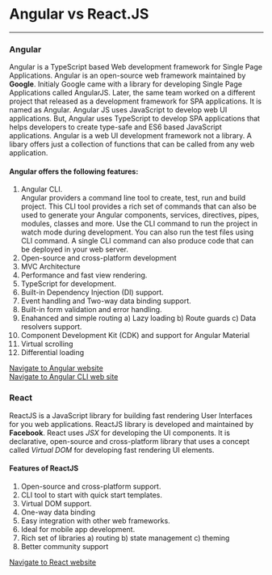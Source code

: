 # Angular vs React.JS
---
### Angular
Angular is a TypeScript based Web development framework for Single Page Applications. Angular is an open-source web framework maintained by **Google**. Initialy Google came with a library for developing Single Page Applications called AngularJS. Later, the same team worked on a different project that released as a development framework for SPA applications. It is named as Angular. Angular JS uses JavaScript to develop web UI applications. But, Angular uses TypeScript to develop SPA applications that helps developers to create type-safe and ES6 based JavaScript applications. 
Angular is a web UI development framework not a library. A libary offers just a collection of functions that can be called from any web application.
#### Angular offers the following features:
1) Angular CLI.  
    Angular providers a command line tool to create, test, run and build project. This CLI tool provides a rich set of commands that can also be used to generate your Angular components, services, directives, pipes, modules, classes and more. Use the CLI command to run the project in watch mode during development. You can also run the test files using CLI command. A single CLI command can also produce code that can be deployed in your web server.
2) Open-source and cross-platform development 
3) MVC Architecture
4) Performance and fast view rendering.
5) TypeScript for development.
6) Built-in Dependency Injection (DI) support.
7) Event handling and Two-way data binding support.
8) Built-in form validation and error handling.
9) Enahanced and simple routing 
    a) Lazy loading
    b) Route guards
    c) Data resolvers
support.
10) Component Development Kit (CDK) and support for Angular Material
11) Virtual scrolling 
12) Differential loading  

[Navigate to Angular website](https://angular.io/)  
[Navigate to Angular CLI web site](https://cli.angular.io/)
### React
ReactJS is a JavaScript library for building fast rendering User Interfaces for you web applications. ReactJS library is developed and maintained by **Facebook**. React uses *JSX* for developing the UI components.  It is declarative, open-source and cross-platform library that uses a concept called *Virtual DOM* for developing fast rendering UI elements.   

#### Features of ReactJS
1) Open-source and cross-platform support.
2) CLI tool to start with quick start templates.
3) Virtual DOM support.
4) One-way data binding
4) Easy integration with other web frameworks.
5) Ideal for mobile app development.
6) Rich set of libraries
    a) routing
    b) state management
    c) theming
7) Better community support  

[Navigate to React website](https://reactjs.org/)

